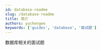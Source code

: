 ```yaml
---
id: database-readme
slug: /database-readme
title: 简介
authors: yuchengee
keywords: ['guides', 'database', '面试题']
---
```


数据库相关的面试题